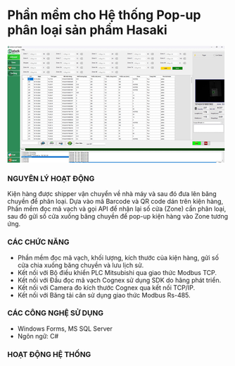 # Phần mềm cho Hệ thống Pop-up phân loại sản phẩm Hasaki
![Warehouse Control Systems](/assets/hasaki.png)
### NGUYÊN LÝ HOẠT ĐỘNG
Kiện hàng được shipper vận chuyển về nhà máy và sau đó đưa lên băng chuyền để phân loại. Dựa vào mã Barcode và QR code dán trên kiện hàng, Phần mềm đọc mã vạch và gọi API để nhận lại số cửa (Zone) cần phân loại, sau đó gửi số cửa xuống băng chuyền để pop-up kiện hàng vào Zone tương ứng.
### CÁC CHỨC NĂNG
- Phần mềm đọc mã vạch, khối lượng, kích thước của kiện hàng, gửi số cửa chia xuống băng chuyền và lưu lịch sử.
- Kết nối với Bộ điều khiển PLC Mitsubishi qua giao thức Modbus TCP.
- Kết nối với Đầu đọc mã vạch Cognex sử dụng SDK do hãng phát triển.
- Kết nối với Camera đo kích thước Cognex qua kết nối TCP/IP.
- Kết nối với Băng tải cân sử dụng giao thức Modbus Rs-485.
### CÁC CÔNG NGHỆ SỬ DỤNG
- Windows Forms, MS SQL Server
- Ngôn ngữ: C#
### HOẠT ĐỘNG HỆ THỐNG

